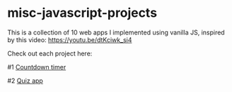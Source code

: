 # misc-javascript-projects

This is a collection of 10 web apps I implemented using vanilla JS, inspired by this video: https://youtu.be/dtKciwk_si4

Check out each project here:

#1 [Countdown timer](https://siddheshranade.github.io/misc-javascript-projects/countdown-timer/)

#2 [Quiz app](https://siddheshranade.github.io/misc-javascript-projects/quiz-app/)

